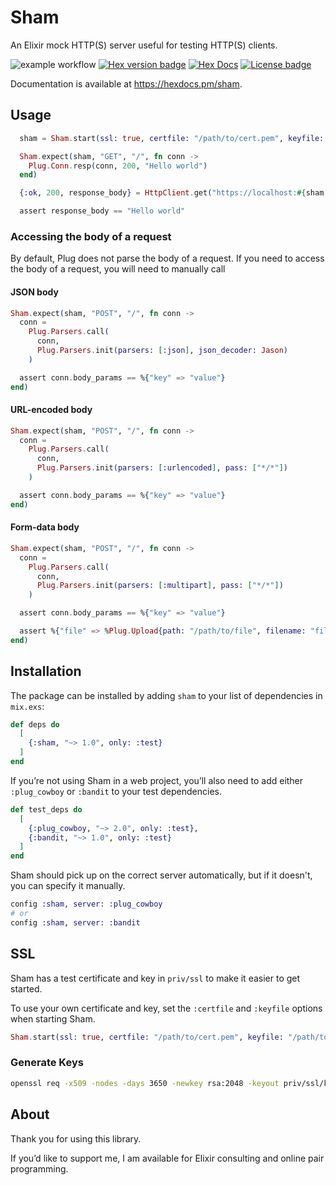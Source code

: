 # Sham

An Elixir mock HTTP(S) server useful for testing HTTP(S) clients.

![example workflow](https://github.com/andrewtimberlake/sham/actions/workflows/main.yml/badge.svg)
[![Hex version badge](https://img.shields.io/hexpm/v/sham.svg)](https://hex.pm/packages/sham)
[![Hex Docs](https://img.shields.io/badge/hex-docs-lightgreen.svg)](https://hexdocs.pm/sham/)
[![License badge](https://img.shields.io/hexpm/l/sham.svg)](https://github.com/andrewtimberlake/sham/blob/master/LICENSE)

Documentation is available at <https://hexdocs.pm/sham>.

## Usage

```elixir
  sham = Sham.start(ssl: true, certfile: "/path/to/cert.pem", keyfile: "/path/to/key.pem")

  Sham.expect(sham, "GET", "/", fn conn ->
    Plug.Conn.resp(conn, 200, "Hello world")
  end)

  {:ok, 200, response_body} = HttpClient.get("https://localhost:#{sham.port}")

  assert response_body == "Hello world"
```

### Accessing the body of a request

By default, Plug does not parse the body of a request. If you need to access the body of a request, you will need to manually call

#### JSON body

```elixir
Sham.expect(sham, "POST", "/", fn conn ->
  conn =
    Plug.Parsers.call(
      conn,
      Plug.Parsers.init(parsers: [:json], json_decoder: Jason)
    )

  assert conn.body_params == %{"key" => "value"}
end)
```

#### URL-encoded body

```elixir
Sham.expect(sham, "POST", "/", fn conn ->
  conn =
    Plug.Parsers.call(
      conn,
      Plug.Parsers.init(parsers: [:urlencoded], pass: ["*/*"])
    )

  assert conn.body_params == %{"key" => "value"}
end)
```

#### Form-data body

```elixir
Sham.expect(sham, "POST", "/", fn conn ->
  conn =
    Plug.Parsers.call(
      conn,
      Plug.Parsers.init(parsers: [:multipart], pass: ["*/*"])
    )

  assert conn.body_params == %{"key" => "value"}

  assert %{"file" => %Plug.Upload{path: "/path/to/file", filename: "file.txt"}} = conn.body_params
end)
```

## Installation

The package can be installed by adding `sham` to your list of dependencies in `mix.exs`:

```elixir
def deps do
  [
    {:sham, "~> 1.0", only: :test}
  ]
end
```

If you’re not using Sham in a web project, you’ll also need to add either `:plug_cowboy` or `:bandit` to your test dependencies.

```elixir
def test_deps do
  [
    {:plug_cowboy, "~> 2.0", only: :test},
    {:bandit, "~> 1.0", only: :test}
  ]
end
```

Sham should pick up on the correct server automatically, but if it doesn't, you can specify it manually.

```elixir
config :sham, server: :plug_cowboy
# or
config :sham, server: :bandit
```

## SSL

Sham has a test certificate and key in `priv/ssl` to make it easier to get started.

To use your own certificate and key, set the `:certfile` and `:keyfile` options when starting Sham.

```elixir
Sham.start(ssl: true, certfile: "/path/to/cert.pem", keyfile: "/path/to/key.pem")
```

### Generate Keys

```bash
openssl req -x509 -nodes -days 3650 -newkey rsa:2048 -keyout priv/ssl/key.pem -out priv/ssl/cert.pem
```

## About

Thank you for using this library.

If you’d like to support me, I am available for Elixir consulting and online pair programming.
